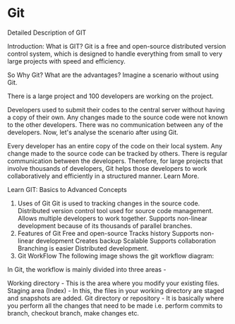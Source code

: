 # Git
Detailed Description of GIT

Introduction: What is GIT?
Git is a free and open-source distributed version control system, which is designed to handle everything from small to very large projects with speed and efficiency.

So Why Git? What are the advantages?
Imagine a scenario without using Git.

There is a large project and 100 developers are working on the project.


Developers used to submit their codes to the central server without having a copy of their own.
Any changes made to the source code were not known to the other developers.
There was no communication between any of the developers.
Now, let's analyse the scenario after using Git.


Every developer has an entire copy of the code on their local system.
Any change made to the source code can be tracked by others.
There is regular communication between the developers.
Therefore, for large projects that involve thousands of developers, Git helps those developers to work collaboratively and efficiently in a structured manner. Learn More.

Learn GIT: Basics to Advanced Concepts
1. Uses of Git
Git is used to tracking changes in the source code.
Distributed version control tool used for source code management.
Allows multiple developers to work together.
Supports non-linear development because of its thousands of parallel branches.
2. Features of Git
Free and open-source
Tracks history
Supports non-linear development
Creates backup
Scalable
Supports collaboration
Branching is easier
Distributed development.
3. Git WorkFlow
The following image shows the git workflow diagram:


In Git, the workflow is mainly divided into three areas -

Working directory - This is the area where you modify your existing files.
Staging area (Index) - In this, the files in your working directory are staged and snapshots are added.
Git directory or repository - It is basically where you perform all the changes that need to be made i.e. perform commits to branch, checkout branch, make changes etc.
